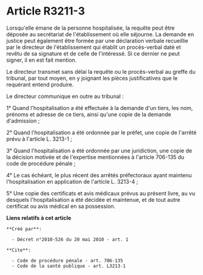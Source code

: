 # Article R3211-3

Lorsqu'elle émane de la personne hospitalisée, la requête peut être déposée au secrétariat de l'établissement où elle
séjourne. La demande en justice peut également être formée par une déclaration verbale recueillie par le directeur de
l'établissement qui établit un procès-verbal daté et revêtu de sa signature et de celle de l'intéressé. Si ce dernier ne peut
signer, il en est fait mention. 

Le directeur transmet sans délai la requête ou le procès-verbal au greffe du tribunal, par tout moyen, en y joignant les
pièces justificatives que le requérant entend produire. 

Le directeur communique en outre au tribunal : 

1° Quand l'hospitalisation a été effectuée à la demande d'un tiers, les nom, prénoms et adresse de ce tiers, ainsi qu'une
copie de la demande d'admission ; 

2° Quand l'hospitalisation a été ordonnée par le préfet, une copie de l'arrêté prévu à l'article L. 3213-1 ; 

3° Quand l'hospitalisation a été ordonnée par une juridiction, une copie de la décision motivée et de l'expertise mentionnées
à l'article 706-135 du code de procédure pénale ; 

4° Le cas échéant, le plus récent des arrêtés préfectoraux ayant maintenu l'hospitalisation en application de l'article L.
3213-4 ; 

5° Une copie des certificats et avis médicaux prévus au présent livre, au vu desquels l'hospitalisation a été décidée et
maintenue, et de tout autre certificat ou avis médical en sa possession.

**Liens relatifs à cet article**

	**Créé par**:

	  - Décret n°2010-526 du 20 mai 2010 - art. 1

	**Cite**:

	  - Code de procédure pénale - art. 706-135
	  - Code de la santé publique - art. L3213-1
